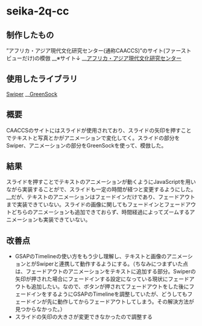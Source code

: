 # seika-2q-cc

## 制作したもの
”アフリカ・アジア現代文化研究センター(通称CAACCS)”のサイト(ファーストビューだけ)の模倣
__※サイト↓
__[アフリカ・アジア現代文化研究センター](https://caaccs.kyoto-seika.ac.jp/)

## 使用したライブラリ
[Swiper](https://swiperjs.com/)
__[GreenSock](https://greensock.com/)

## 概要
CAACCSのサイトにはスライドが使用されており、スライドの矢印を押すことでテキストと写真とかがアニメーションで変化してく。スライドの部分をSwiper、アニメーションの部分をGreenSockを使って、模倣した。

## 結果
スライドを押すことでテキストのアニメーションが動くようにJavaScriptを用いながら実装することがで、スライドも一定の時間が経つと変更するようにした。
__だが、テキストのアニメーションはフェードインだけであり、フェードアウトまで実装できていない。スライドの画像に関してもフェードインとフェードアウトどちらのアニメーションも追加できておらず、時間経過によってズームするアニメーションも実装できていない。

## 改善点
* GSAPのTimelineの使い方をもう少し理解し、テキストと画像のアニメーションとがSwiperと連携して動作するようにする。（ちなみにつまずいた点は、フェードアウトのアニメーションをテキストに追加する部分。Swiperの矢印が押された場合にフェードインする設定になっている現状にフェードアウトも追加したい。なので、ボタンが押されてフェードアウトをした後にフェードインをするようにGSAPのTimelineを調整していたが、どうしてもフェードインが先に動作してからフェードアウトしてしまう。その解決方法が見つからなかった。）
* スライドの矢印の大きさが変更できなかったので調整する